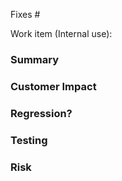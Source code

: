 Fixes #

Work item (Internal use): 

### Summary


### Customer Impact


### Regression?


### Testing


### Risk

